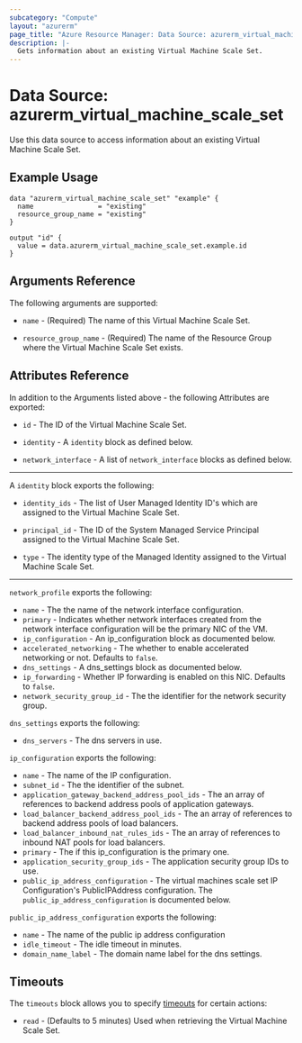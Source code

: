 ```yaml
---
subcategory: "Compute"
layout: "azurerm"
page_title: "Azure Resource Manager: Data Source: azurerm_virtual_machine_scale_set"
description: |-
  Gets information about an existing Virtual Machine Scale Set.
---
```


# Data Source: azurerm_virtual_machine_scale_set

Use this data source to access information about an existing Virtual Machine Scale Set.

## Example Usage

```hcl
data "azurerm_virtual_machine_scale_set" "example" {
  name                = "existing"
  resource_group_name = "existing"
}

output "id" {
  value = data.azurerm_virtual_machine_scale_set.example.id
}
```

## Arguments Reference

The following arguments are supported:

* `name` - (Required) The name of this Virtual Machine Scale Set.

* `resource_group_name` - (Required) The name of the Resource Group where the Virtual Machine Scale Set exists.

## Attributes Reference

In addition to the Arguments listed above - the following Attributes are exported: 

* `id` - The ID of the Virtual Machine Scale Set.

* `identity` - A `identity` block as defined below.

* `network_interface` - A list of `network_interface` blocks as defined below.

---

A `identity` block exports the following:

* `identity_ids` -  The list of User Managed Identity ID's which are assigned to the Virtual Machine Scale Set.

* `principal_id` - The ID of the System Managed Service Principal assigned to the Virtual Machine Scale Set.

* `type` - The identity type of the Managed Identity assigned to the Virtual Machine Scale Set.

---

`network_profile` exports the following:

* `name` - The the name of the network interface configuration.
* `primary` - Indicates whether network interfaces created from the network interface configuration will be the primary NIC of the VM.
* `ip_configuration` - An ip_configuration block as documented below.
* `accelerated_networking` - The whether to enable accelerated networking or not. Defaults to `false`.
* `dns_settings` - A dns_settings block as documented below.
* `ip_forwarding` - Whether IP forwarding is enabled on this NIC. Defaults to `false`.
* `network_security_group_id` - The the identifier for the network security group.

`dns_settings` exports the following:

* `dns_servers` - The dns servers in use.

`ip_configuration` exports the following:

* `name` - The name of the IP configuration.
* `subnet_id` - The the identifier of the subnet.
* `application_gateway_backend_address_pool_ids` - The an array of references to backend address pools of application gateways.
* `load_balancer_backend_address_pool_ids` - The an array of references to backend address pools of load balancers.
* `load_balancer_inbound_nat_rules_ids` - The an array of references to inbound NAT pools for load balancers.
* `primary` -  The if this ip_configuration is the primary one.
* `application_security_group_ids` -  The application security group IDs to use.
* `public_ip_address_configuration` - The virtual machines scale set IP Configuration's PublicIPAddress configuration. The `public_ip_address_configuration` is documented below.

`public_ip_address_configuration` exports the following:

* `name` - The name of the public ip address configuration
* `idle_timeout` - The idle timeout in minutes.
* `domain_name_label` - The domain name label for the dns settings.


## Timeouts

The `timeouts` block allows you to specify [timeouts](https://www.terraform.io/docs/configuration/resources.html#timeouts) for certain actions:

* `read` - (Defaults to 5 minutes) Used when retrieving the Virtual Machine Scale Set.
